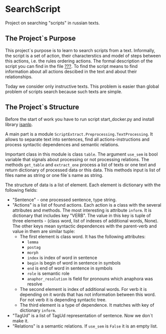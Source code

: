 # SearchScript
Project on searching "scripts" in russian texts.

## The Project`s Purpose

This project`s purpose is to learn to search scripts from a text. Informally, the script is a set of action, their characterstics and model of steps between this actions, i.e. the rules ordering actions. The formal description of the script you can find in the file [???](???). To find the script means to find information about all actions descibed in the text and about their relationships.

Today we consider only instructive texts. This problem is easier than global problem of scripts search because such texts are simple.

## The Project`s Structure

Before the start of work you have to run script start_docker.py and install library [isanlp](https://github.com/IINemo/isanlp).

A main part is a module `ScriptExtract.Preprocessing.TextProcessing`. It allows to separate text into sentences, find all actions-instructions and process syntactic dependences and semantic relations.

Important class in this module is class `table`. The argument `use_sem` is bool variable that signals about processing or not processing relations. The methods `get_table` and `extract_one` process a list of texts or one text and return dictionary of processed data or this data. This methods input is list of files name as string or one file`s name as string.

The structure of data is a list of element. Each element is dictionary with the following fields:

* "Sentence" - one processed sentence, type string.
* "Actions" is a list of found actions. Each action is a class with the several attributes and methods. The most interesting is attribute `inform`. It is dictionary that includes key "VERB". The value in this key is tuple of three elements - (class word, list of indexes of additional words, None). The other keys mean syntactic dependences with the parent-verb and value in them are similar tuple:
    * The first element is class word. It has the following attributes:
        * `lemma`
        * `postag`
        * `morph`
        * `index` is index of word in sentence
        * `begin` is begin of word in sentence in symbols
        * `end` is end of word in sentence in symbols
        * `role` is semantic role
        * `anaphor_resolution` is field for pronouns which anaphora was resolve
    * The second element is index of additional words. For verb it is depending on it words that has not information between this word. For not verb it is depending syntactic tree.
    * The third element is a type of dependence. It matches with key of dictionary `inform`.
* "TagUd" is a list of TagUd representation of sentence. Now we don`t make it.
* "Relations" is a semantic relations. If `use_sem` is `False` it is an empty list.

